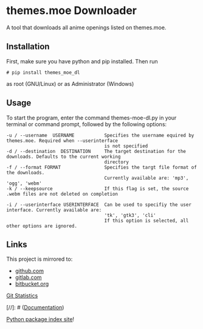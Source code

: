 # themes.moe Downloader

A tool that downloads all anime openings listed on themes.moe.

## Installation

First, make sure you have python and pip installed. Then run

    # pip install themes_moe_dl
    
as root (GNU/Linux) or as Administrator (Windows)

## Usage

To start the program, enter the command themes-moe-dl.py in your terminal or command prompt, followed by the
following options:

    -u / --username  USERNAME           Specifies the username equired by themes.moe. Required when --userinterface
                                        is not specified
    -d / --destination  DESTINATION     The target destination for the downloads. Defaults to the current working
                                        directory
    -f / --format FORMAT                Specifies the targt file format of the downloads.
                                        Currently available are: 'mp3', 'ogg', 'webm'
    -k / --keepsource                   If this flag is set, the source .webm files are not deleted on completion
    									
    -i / --userinterface USERINTERFACE  Can be used to specifiy the user interface. Currently available are:
    									'tk', 'gtk3', 'cli'
    									If this option is selected, all other options are ignored.
    									
## Links

This project is mirrored to:

* [github.com](https://github.com/namboy94/themes.moe-dl)
* [gitlab.com](https://gitlab.com/namboy94/themes.moe-dl)
* [bitbucket.org](https://bitbucket.org/namboy94/themes.moe-dl)

[Git Statistics](http://gitlab.namibsun.net/namboy94/themes.moe-dl/wikis/git_stats/general.html)

[//]: # ([Documentation](http://gitlab.namibsun.net/namboy94/themes.moe-dl/wikis/html/index.html))

[Python package index site](https://pypi.python.org/pypi/themes_moe_dl)!
    
